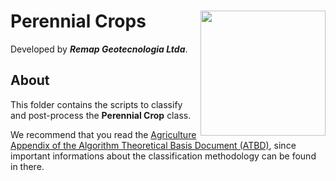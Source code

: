 <div>
    <img src='../../assets/new_logo.png' height='auto' width='200' align='right'>
    <h1>Perennial Crops</h1>
</div>

Developed by ***Remap Geotecnologia Ltda***.

## About

This folder contains the scripts to classify and post-process the **Perennial Crop** class. 

We recommend that you read the [Agriculture Appendix of the Algorithm Theoretical Basis Document (ATBD)](https://mapbiomas.org/download-dos-atbds), since important informations about the classification methodology can be found in there. 
